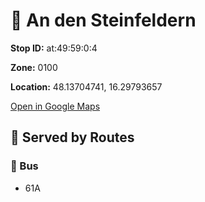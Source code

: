 # 🚉 An den Steinfeldern


**Stop ID:** at:49:59:0:4

**Zone:** 0100

**Location:** 48.13704741, 16.29793657

[Open in Google Maps](https://www.google.com/maps?q=48.13704741,16.29793657)

## 🚆 Served by Routes

### 🚌 Bus
- 61A
